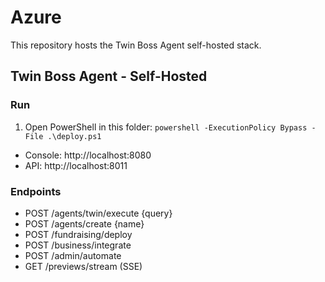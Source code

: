 # Azure

This repository hosts the Twin Boss Agent self-hosted stack.

## Twin Boss Agent - Self-Hosted

### Run
1) Open PowerShell in this folder:
   `powershell -ExecutionPolicy Bypass -File .\deploy.ps1`

- Console: http://localhost:8080
- API:     http://localhost:8011

### Endpoints
- POST /agents/twin/execute {query}
- POST /agents/create {name}
- POST /fundraising/deploy
- POST /business/integrate
- POST /admin/automate
- GET  /previews/stream  (SSE)
